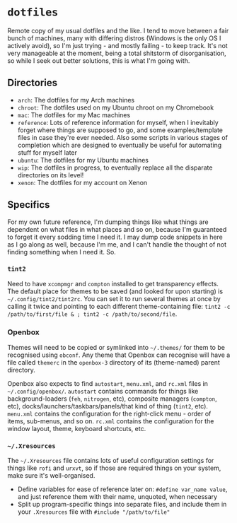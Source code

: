 # `dotfiles`

Remote copy of my usual dotfiles and the like.  I tend to move between a fair bunch of machines, many with differing distros (Windows is the only OS I actively avoid), so I'm just trying - and mostly failing - to keep track.  It's not very manageable at the moment, being a total shitstorm of disorganisation, so while I seek out better solutions, this is what I'm going with.

## Directories

* `arch`: The dotfiles for my Arch machines
* `chroot`: The dotfiles used on my Ubuntu chroot on my Chromebook
* `mac`: The dotfiles for my Mac machines
* `reference`: Lots of reference information for myself, when I inevitably forget where things are supposed to go, and some examples/template files in case they're ever needed.  Also some scripts in various stages of completion which are designed to eventually be useful for automating stuff for myself later
* `ubuntu`: The dotfiles for my Ubuntu machines
* `wip`: The dotfiles in progress, to eventually replace all the disparate directories on its level!
* `xenon`: The dotfiles for my account on Xenon

## Specifics

For my own future reference, I'm dumping things like what things are dependent on what files in what places and so on, because I'm guaranteed to forget it every sodding time I need it.  I may dump code snippets in here as I go along as well, because I'm me, and I can't handle the thought of not finding something when I need it.  So.

### `tint2`

Need to have `xcompmgr` and `compton` installed to get transparency effects.  The default place for themes to be saved (and looked for upon starting) is `~/.config/tint2/tint2rc`.  You can set it to run several themes at once by calling it twice and pointing to each different theme-containing file: `tint2 -c /path/to/first/file & ; tint2 -c /path/to/second/file`.

### Openbox

Themes will need to be copied or symlinked into `~/.themes/` for them to be recognised using `obconf`.  Any theme that Openbox can recognise will have a file called `themerc` in the `openbox-3` directory of its (theme-named) parent directory.

Openbox also expects to find `autostart`, `menu.xml`, and `rc.xml` files in `~/.config/openbox/`.  `autostart` contains commands for things like background-loaders (`feh`, `nitrogen`, etc), composite managers (`compton`, etc), docks/launchers/taskbars/panels/that kind of thing (`tint2`, etc).  `menu.xml` contains the configuration for the right-click menu - order of items, sub-menus, and so on.  `rc.xml` contains the configuration for the window layout, theme, keyboard shortcuts, etc.

### `~/.Xresources`

The `~/.Xresources` file contains lots of useful configuration settings for things like `rofi` and `urxvt`, so if those are required things on your system, make sure it's well-organised.

* Define variables for ease of reference later on: `#define var_name value`, and just reference them with their name, unquoted, when necessary
* Split up program-specific things into separate files, and include them in your `.Xresources` file with `#include "/path/to/file"`